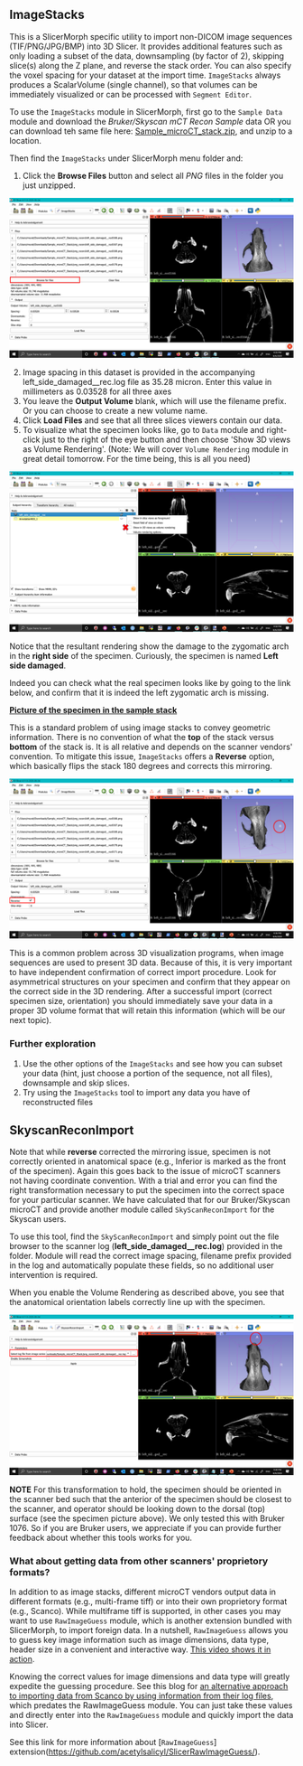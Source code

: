 ## ImageStacks
This is a SlicerMorph specific utility to import non-DICOM image sequences (TIF/PNG/JPG/BMP) into 3D Slicer. It provides additional features such as only loading a subset of the data, downsampling (by factor of 2), skipping slice(s) along the Z plane, and reverse the stack order. You can also specify the voxel spacing for your dataset at the import time. `ImageStacks` always produces a ScalarVolume (single channel), so that volumes can be immediately visualized or can be processed with `Segment Editor`.

To use the `ImageStacks` module in SlicerMorph, first go to the `Sample Data` module and download the *Bruker/Skyscan mCT Recon Sample* data OR you can download teh same file here: <a href="https://app.box.com/s/zvs162oja7tzszesmygnqs15t631y15m/file/701646040827" target="_blank"> Sample_microCT_stack.zip</A>, and unzip to a location. 

Then find the `ImageStacks` under SlicerMorph menu folder and:

1. Click the **Browse Files** button and select all *PNG* files in the folder you just unzipped.

<img src="ImageStacks1.png">

2. Image spacing in this dataset is provided in the accompanying left_side_damaged__rec.log file as 35.28 micron. Enter this value in millimeters as 0.03528 for all three axes
3. You leave the **Output Volume** blank, which will use the filename prefix. Or you can choose to create a new volume name. 
4. Click **Load Files** and see that all three slices viewers contain our data.
5. To visualize what the specimen looks like, go to `Data` module and right-click just to the right of the eye button and then choose 'Show 3D views as Volume Rendering'. (Note: We will cover `Volume Rendering` module in great detail tomorrow. For the time being, this is all you need)

<img src="Data_Volume_Rendering.png">

Notice that the resultant rendering show the damage to the zygomatic arch in the **right side** of the specimen. Curiously, the specimen is named **Left side damaged**. 

Indeed you can check what the real specimen looks like by going to the link below, and confirm that it is indeed the left zygomatic arch is missing. 

<a href="https://app.box.com/s/zvs162oja7tzszesmygnqs15t631y15m/file/701653679714"> **Picture of the specimen in the sample stack** </A>

This is a standard problem of using image stacks to convey geometric information. There is no convention of what the **top** of the stack versus **bottom** of the stack is. It is all relative and depends on the scanner vendors' convention. To mitigate this issue, `ImageStacks` offers a **Reverse** option, which basically flips the stack 180 degrees and corrects this mirroring.

<img src="ImageStacks2.png">

This is a common problem across 3D visualization programs, when image sequences are used to present 3D data. Because of this, it is very important to have independent confirmation of correct import procedure. Look for asymmetrical structures on your specimen and confirm that they appear on the correct side in the 3D rendering. After a successful import (correct specimen size, orientation) you should immediately save your data in a proper 3D volume format that will retain this information (which will be our next topic). 

### Further exploration

1. Use the other options of the `ImageStacks` and see how you can subset your data (hint, just choose a portion of the sequence, not all files), downsample and skip slices. 
2. Try using the `ImageStacks` tool to import any data you have of reconstructed files 

## SkyscanReconImport
Note that while **reverse** corrected the mirroring issue, specimen is not correctly oriented in anatomical space (e.g., Inferior is marked as the front of the specimen). Again this goes back to the issue of microCT scanners not having coordinate convention. With a trial and error you can find the right transformation necessary to put the specimen into the correct space for your particular scanner. We have calculated that for our Bruker/Skyscan microCT and provide another module called `SkyScanReconImport` for the Skyscan users. 

To use this tool, find the `SkyScanReconImport` and simply point out the file browser to the scanner log (**left_side_damaged__rec.log**) provided in the folder. Module will read the correct image spacing, filename prefix provided in the log and automatically populate these fields, so no additional user intervention is required. 

When you enable the Volume Rendering as described above, you see that the anatomical orientation labels correctly line up with the specimen. 

<img src="SkyscanReconImport.png">

**NOTE** For this transformation to hold, the specimen should be oriented in the scanner bed such that the anterior of the specimen should be closest to the scanner, and operator should be looking down to the dorsal (top) surface (see the specimen picture above). We only tested this with Bruker 1076. So if you are Bruker users, we appreciate if you can provide further feedback about whether this tools works for you. 

### What about getting data from other scanners' proprietory formats?

In addition to as image stacks, different microCT vendors output data in different formats (e.g., multi-frame tiff) or into their own proprietory format (e.g., Scanco). While multiframe tiff is supported, in other cases you may want to use `RawImageGuess` module, which is another extension bundled with SlicerMorph, to import foreign data. In a nutshell, `RawImageGuess` allows you to guess key image information such as image dimensions, data type, header size in a convenient and interactive way. [This video shows it in action](https://www.youtube.com/watch?time_continue=3&v=ajpOQEAyWkA&feature=emb_logo).

Knowing the correct values for image dimensions and data type will greatly expedite the guessing procedure. See this blog for [an alternative approach to importing data from Scanco by using information from their log files](https://blogs.uw.edu/maga/2018/09/importing-microct-data-from-scanco-into-slicer/), which predates the RawImageGuess module. You can just take these values and directly enter into the `RawImageGuess` module and quickly import the data into Slicer.

See this link for more information about [`RawImageGuess`] extension(https://github.com/acetylsalicyl/SlicerRawImageGuess/).

